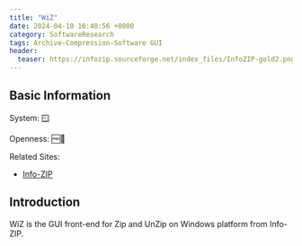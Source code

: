 ```yaml
---
title: "WiZ"
date: 2024-04-10 16:40:56 +0800
category: SoftwareResearch
tags: Archive-Compression-Software GUI
header:
  teaser: https://infozip.sourceforge.net/index_files/InfoZIP-gold2.png
---
```


## Basic Information

System: 🪟

Openness: 🆓📖

Related Sites:

* [Info-ZIP](https://infozip.sourceforge.net/)

## Introduction

WiZ is the GUI front-end for Zip and UnZip on Windows platform from Info-ZIP.
